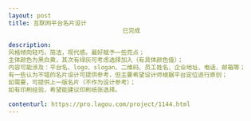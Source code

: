 ```yaml
---                
layout: post       
title: 互联网平台名片设计
                                已完成
           
description: 
风格倾向轻巧，简洁，现代感。最好赋予一些亮点；
主体颜色为黑白黄，其次有绿灰可考虑选择加入（有具体颜色值）；
内容可能涉及：平台名、logo、slogan、二维码、员工姓名、企业地址、电话、邮箱等；
有一些认为不错的名片设计可提供参考，但主要希望设计师根据平台定位进行原创；
如需要，可提供上一版名片（不作为设计参考）；
如有印刷经验，希望能建议印刷纸张选择。
     
contenturl: https://pro.lagou.com/project/1144.html      
---                 
```

